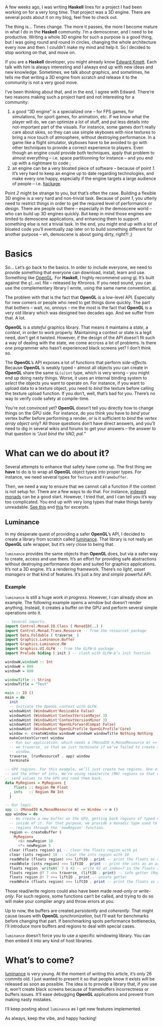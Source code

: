 A few weeks ago, I was writing **Haskell** lines for a project I had been
working on for a very long time. That project was a 3D engine. There are several
posts about it on my blog, feel free to check out.

The thing is… Times change. The more it passes, the more I become mature in what
I do in the **Haskell** community. I’m a demoscener, and I need to be
productive. Writing a whole 3D engine for such a purpose is a good thing, but I
was going round and round in circles, changing the whole architecture every now
and then. I couldn’t make my mind and help it. So I decided to stop working on
that, and move on.

If you are a **Haskell** developer, you might already know
[Edward Kmett](https://www.fpcomplete.com/user/edwardk?show=all). Each talk with
him is always interesting and I always end up with new ideas and new knowledge.
Sometimes, we talk about graphics, and sometimes, he tells me that writing a
3D engine from scratch and release it to the community is not a very good move.

I’ve been thinking about that, and in the end, I agree with Edward. There’re two
reasons making such a project hard and not interesting for a community:

  1. a good “3D engine” is a specialized one – for FPS games, for simulations,
     for sport games, for animation, etc. If we know what the player will do, we
     can optimize a lot of stuff, and put less details into not-important part
     of the visuals. For instance, some games don’t really care about skies, so
     they can use simple skyboxes with nice textures to bring a nice touch of
     atmosphere, without destroying performance. In a game like a flight
     simulator, skyboxes have to be avoided to go with other techniques to provide
     a correct experience to players. Even though an engine could provide both
     techniques, apply that problem to almost everything – i.e. space partitionning
     for instance – and you end up with a nightmare to code ;
  2. an engine can be a very bloated piece of software – because of point *1*.
     It’s very hard to keep an engine up to date regarding technologies, and
     make every one happy, especially if the engine targets a large audience of
     people – i.e. [hackage](http://hackage.haskell.org).

Point *2* might be strange to you, but that’s often the case. Building a
flexible 3D engine is a very hard and non-trivial task. Because of point *1*,
you utterly need to restrict things in order to get the required level of
performance or design. There are people out there – especially in the demoscene
world – who can build up 3D engines quickly. But keep in mind those engines are
limited to demoscene applications, and enhancing them
to support something else is not a trivial task. In the end, you might end up
with a lot of bloated code you’ll eventually zap later on to build something
different for another purpose – eh, demoscene is about going dirty, right?! ;)

# Basics

So… Let’s go back to the basics. In order to include everyone, we need to
provide something that everyone can download, install, learn and use. Something
like [OpenGL](https://www.opengl.org/sdk). For **Haskell**, I highly recommend
using [gl](https://hackage.haskell.org/package/gl). It’s built against the
`gl.xml` file – released by Khronos. If you need sound, you can use the
complementary library I wrote, using the same name convention,
[al](https://hackage.haskell.org/package/al).

The problem with that is the fact that **OpenGL** is a low-level API. Especially
for new comers or people who need to get things done quickly. The part that
bothers – wait, no, *annoys* – me the most is the fact that **OpenGL** is a very
old library which was designed two decades ago. And we suffer from that. A lot.

**OpenGL** is a *stateful* graphics library. That means it maintains a *state*, a
*context*, in order to work properly. Maintaining a context or state is a legit
need, don’t get it twisted. However, if the design of the API doesn’t fit such a
way of dealing with the state, we come accross a lot of problems. Is there *one*
programmer who hasn’t experienced black screens yet? I don’t think so.

The **OpenGL**’s API exposes a lot of functions that perform *side-effects*.
Because **OpenGL** is weakly typed – almost all objects you can create in
**OpenGL** share the same `GL(u)int` type, which is very wrong – you might end
up doing nasty things. Worse, it uses an internal binding system to *select* the
objects you want to operate on. For instance, if you want to upload data to a
texture object, you need to *bind* the texture before calling the texture upload
function. If you don’t, well, that’s bad for you. There’s no way to verify code
safety at compile-time.

You’re not convinced yet? **OpenGL** doesn’t tell you directly how to change
things on the GPU side. For instance, do you think you have to *bind* your vertex
buffer before performing a render, or is it sufficient to *bind* the *vertex array
object* only? All those questions don’t have direct answers, and you’ll need to
dig in several wikis and forums to get your answers – the answer to that question
is *“Just bind the VAO, pal.”*

# What can we do about it?

Several attempts to enhance that safety have come up. The first thing we
**have** to do is to wrap all **OpenGL** object types into proper types. For
instance, we need several types for `Texture` and `Framebuffer`.

Then, we need a way to ensure that we cannot call a function if the context is
not setup for. There are a few ways to do that. For instance,
[indexed monads](https://hackage.haskell.org/package/indexed-0.1) can be a good
start. However, I tried that, and I can tell you it’s way too complicated. You
end up with very long types that make things barely unreadable.
[See this](https://github.com/phaazon/igl/blob/master/src/Graphics/Rendering/IGL/Buffer.hs#L114)
and [this](https://github.com/phaazon/igl/blob/master/src/Graphics/Rendering/IGL/GL.hs#L51)
for excerpts.

## Luminance

In my desperate quest of providing a safer **OpenGL**’s API, I decided to create
a library from scratch called [luminance](https://github.com/phaazon/luminance).
That library is not really an **OpenGL** safe wrapper, but it’s very close to
being that.

`luminance` provides the same objects than **OpenGL** does, but via a safer way
to create, access and use them. It’s an effort for providing safe abstractions
without destroying performance down and suited for graphics applications. It’s
not a 3D engine. It’s a rendering framework. There’s no *light*, *asset
managers* or that kind of features. It’s just a *tiny* and *simple* powerful
API.

### Example

`luminance` is still a huge *work in progress*. However, I can already show an
example. The following example opens a window  but doesn’t render anything.
Instead, it creates a buffer on the GPU and perform several simple operations
onto it.

```haskell
-- Several imports.
import Control.Monad.IO.Class ( MonadIO(..) )
import Control.Monad.Trans.Resource -- from the resourcet package
import Data.Foldable ( traverse_ )
import Graphics.Luminance.Buffer
import Graphics.Luminance.RW
import Graphics.UI.GLFW -- from the GLFW-b package
import Prelude hiding ( init ) -- clash with GLFW-b’s init function

windowW,windowH :: Int
windowW = 800
windowH = 600

windowTitle :: String
windowTitle = "Test"

main :: IO ()
main = do
  init
  -- Initiate the OpenGL context with GLFW.
  windowHint (WindowHint'Resizable False)
  windowHint (WindowHint'ContextVersionMajor 3)
  windowHint (WindowHint'ContextVersionMinor 3)
  windowHint (WindowHint'OpenGLForwardCompat False)
  windowHint (WindowHint'OpenGLProfile OpenGLProfile'Core)
  window <- createWindow windowW windowH windowTitle Nothing Nothing
  makeContextCurrent window
  -- Run our application, which needs a (MonadIO m,MonadResource m) => m
  -- we traverse_ so that we just terminate if we’ve failed to create the
  -- window.
  traverse_ (runResourceT . app) window
  terminate

-- GPU regions. For this example, we’ll just create two regions. One of floats
-- and the other of ints. We’re using read/write (RW) regions so that we can
-- send values to the GPU and read them back.
data MyRegions = MyRegions {
    floats :: Region RW Float
  , ints   :: Region RW Int
  }

-- Our logic.
app :: (MonadIO m,MonadResource m) => Window -> m ()
app window = do
  -- We create a new buffer on the GPU, getting back regions of typed data
  -- inside of it. For that purpose, we provide a monadic type used to build
  -- regions through the 'newRegion' function.
  region <- createBuffer $
    MyRegions
      <$> newRegion 10
      <*> newRegion 5
  clear (floats region) pi -- clear the floats region with pi
  clear (ints region) 10 -- clear the ints region with 10
  readWhole (floats region) >>= liftIO . print -- print the floats as an array
  readWhole (ints region) >>= liftIO . print -- print the ints as an array
  floats region `writeAt` 7 $ 42 -- write 42 at index=7 in the floats region
  floats region @? 7 >>= traverse_ (liftIO . print) -- safe getter (Maybe)
  floats region @! 7 >>= liftIO . print -- unsafe getter
  readWhole (floats region) >>= liftIO . print -- print the floats as an array
```

Those read/write regions could also have been made *read-only* or *write-only*.
For such regions, some functions can’t be called, and trying to do so will make
your compiler angry and throw errors at you.

Up to now, the buffers are created *persistently* and *coherently*. That might
cause issues with **OpenGL** *synchronization*, but I’ll wait for benchmarks
before changing that part. If benchmarking spots performance bottlenecks, I’ll
introduce more buffers and regions to deal with special cases.

`luminance` doesn’t force you to use a specific windowing library. You can then
embed it into any kind of host libraries.

# What’s to come?

[luminance](https://github.com/phaazon/luminance) is very young. At the moment
of writing this article, it’s only 26 commits old. I just wanted to present it
so that people know it exists will be released as soon as possible. The idea is
to provide a library that, if you use it, won’t create black screens because of
framebuffers incorrectness or buffers issues. It’ll ease debugging **OpenGL**
applications and prevent from making nasty mistakes.

I’ll keep posting about `luminance` as I get new features implemented.

As always, keep the vibe, and happy hacking!
